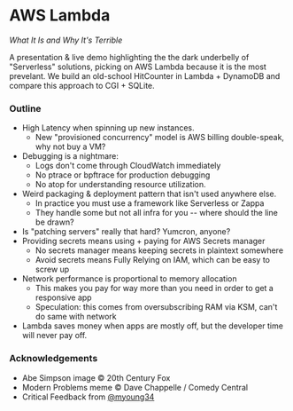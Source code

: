 # AWS Lambda
*What It Is and Why It's Terrible*

A presentation & live demo highlighting the the dark underbelly of "Serverless" solutions,
picking on AWS Lambda because it is the most prevelant. We build an old-school HitCounter
in Lambda + DynamoDB and compare this approach to CGI + SQLite.

### Outline
* High Latency when spinning up new instances.
  * New "provisioned concurrency" model is AWS billing double-speak, why not buy a VM?
* Debugging is a nightmare:
  * Logs don't come through CloudWatch immediately
  * No ptrace or bpftrace for production debugging
  * No atop for understanding resource utilization.
* Weird packaging & deployment pattern that isn't used anywhere else.
  * In practice you must use a framework like Serverless or Zappa
  * They handle some but not all infra for you -- where should the line be drawn?
* Is "patching servers" really that hard? Yumcron, anyone?
* Providing secrets means using + paying for AWS Secrets manager
  * No secrets manager means keeping secrets in plaintext somewhere
  * Avoid secrets means Fully Relying on IAM, which can be easy to screw up
* Network performance is proportional to memory allocation
  * This makes you pay for way more than you need in order to get a responsive app
  * Speculation: this comes from oversubscribing RAM via KSM, can't do same with network
* Lambda saves money when apps are mostly off, but the developer time will never pay off.

### Acknowledgements
* Abe Simpson image © 20th Century Fox
* Modern Problems meme © Dave Chappelle / Comedy Central
* Critical Feedback from [@myoung34](https://github.com/myoung34)
